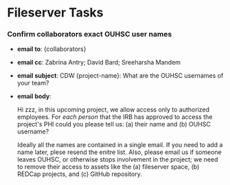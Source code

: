 # Fileserver Tasks

### Confirm collaborators exact OUHSC user names


* **email to**: {collaborators}

* **email cc**: Zabrina Antry; David Bard; Sreeharsha Mandem

* **email subject**: CDW {project-name}: What are the OUHSC usernames of your team?

* **email body**:

    Hi zzz, in this upcoming project, we allow access only to authorized employees.  For *each person* that the IRB has approved to access the project's PHI could you please tell us: (a) their name and (b) OUHSC username?  

    Ideally all the names are contained in a single email.  If you need to add a name later, plese resend the enitre list.  Also, please email us if someone leaves OUHSC, or otherwise stops involvement in the project; we need to remove their access to assets like the (a) fileserver space, (b) REDCap projects, and (c) GitHub repository.
